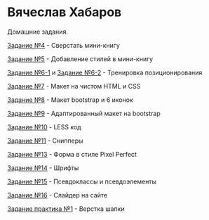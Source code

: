 

# Вячеслав Хабаров
Домашние задания.

[Задание №4](ghost-83.github.io/lesson_4/ "Задание №4") - Сверстать мини-книгу

[Задание №5](ghost-83.github.io/lesson_5/ "Задание №5") - Добавление стилей в мини-книгу

[Задание №6-1](ghost-83.github.io/lesson_61/ "Задание №6-1") и [Задание №6-2](ghost-83.github.io/lesson_6/ "Задание №6-2") - Тренировка позиционирования

[Задание №7](ghost-83.github.io/lesson_7/ "Задание №7") - Макет на чистом HTML и CSS

[Задание №8](ghost-83.github.io/lesson_8/ "Задание №8") - Макет bootstrap и 6 иконок

[Задание №9](ghost-83.github.io/lesson_9/ "Задание №9") - Адаптированный макет на bootstrap

[Задание №10](ghost-83.github.io/lesson_10/ "Задание №10") - LESS код

[Задание №11](ghost-83.github.io/lesson_11/ "Задание №11") - Снипперы

[Задание №13](ghost-83.github.io/lesson_13/ "Задание №13") - Форма в стиле Pixel Perfect

[Задание №14](ghost-83.github.io/lesson_14/ "Задание №14") - Шрифты

[Задание №15](ghost-83.github.io/lesson_15/ "Задание №15") - Псевдоклассы и псевдоэлементы

[Задание №16](ghost-83.github.io/lesson_16/ "Задание №16") - Слайдер на сайте

[Задание практика №1](ghost-83.github.io/lesson_p1/ "Задание практика №1") - Верстка шапки
